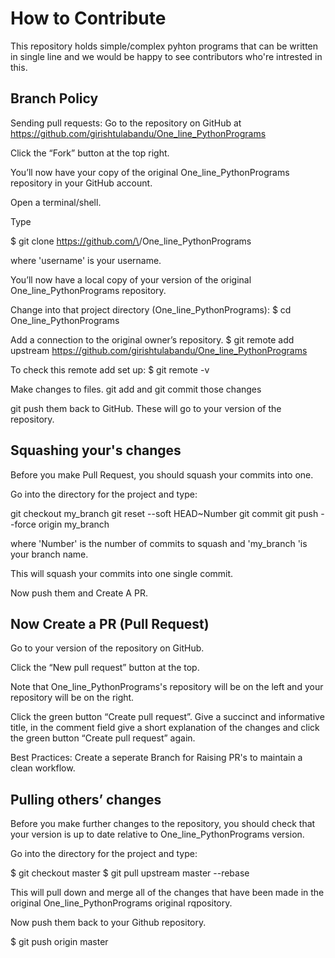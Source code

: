 # How to Contribute

This repository holds simple/complex pyhton programs that can be written in single line and we would be happy to see contributors who're intrested in this.

## Branch Policy

Sending pull requests:
Go to the repository on GitHub at https://github.com/girishtulabandu/One_line_PythonPrograms

Click the “Fork” button at the top right.

You’ll now have your copy of the original One_line_PythonPrograms repository in your GitHub account.

Open a terminal/shell.

Type

$ git clone https://github.com/\<your username>/One_line_PythonPrograms

where 'username' is your username.

You’ll now have a local copy of your version of the original One_line_PythonPrograms repository.

Change into that project directory (One_line_PythonPrograms):
$ cd One_line_PythonPrograms

Add a connection to the original owner’s repository.
$ git remote add upstream https://github.com/girishtulabandu/One_line_PythonPrograms

To check this remote add set up:
$ git remote -v

Make changes to files.
git add and git commit those changes

git push them back to GitHub. These will go to your version of the repository.

## Squashing your's changes

Before you make Pull Request, you should squash your commits into one.

Go into the directory for the project and type:

git checkout my_branch
git reset --soft HEAD~Number
git commit
git push --force origin my_branch

where 'Number' is the number of commits to squash and 'my_branch 'is your branch name.

This will squash your commits into one single commit.

Now push them and Create A PR.

## Now Create a PR (Pull Request)

Go to your version of the repository on GitHub.

Click the “New pull request” button at the top.

Note that One_line_PythonPrograms's repository will be on the left and your repository will be on the right.

Click the green button “Create pull request”. Give a succinct and informative title, in the comment field give a short explanation of the changes and click the green button “Create pull request” again.

Best Practices: Create a seperate Branch for Raising PR's to maintain a clean workflow.

## Pulling others’ changes

Before you make further changes to the repository, you should check that your version is up to date relative to One_line_PythonPrograms version.

Go into the directory for the project and type:

$ git checkout master $ git pull upstream master --rebase

This will pull down and merge all of the changes that have been made in the original One_line_PythonPrograms original rqpository.

Now push them back to your Github repository.

$ git push origin master
